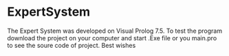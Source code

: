# ExpertSystem
The Expert System was developed on Visual Prolog 7.5.
To test the program download the project on your computer and start .Exe file or you main.pro to see the soure code of project.
Best wishes
